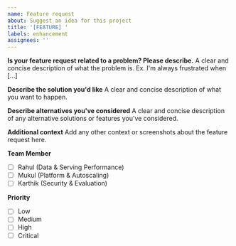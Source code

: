 ```yaml
---
name: Feature request
about: Suggest an idea for this project
title: '[FEATURE] '
labels: enhancement
assignees: ''
---
```


**Is your feature request related to a problem? Please describe.**
A clear and concise description of what the problem is. Ex. I'm always frustrated when [...]

**Describe the solution you'd like**
A clear and concise description of what you want to happen.

**Describe alternatives you've considered**
A clear and concise description of any alternative solutions or features you've considered.

**Additional context**
Add any other context or screenshots about the feature request here.

**Team Member**
- [ ] Rahul (Data & Serving Performance)
- [ ] Mukul (Platform & Autoscaling)
- [ ] Karthik (Security & Evaluation)

**Priority**
- [ ] Low
- [ ] Medium
- [ ] High
- [ ] Critical
